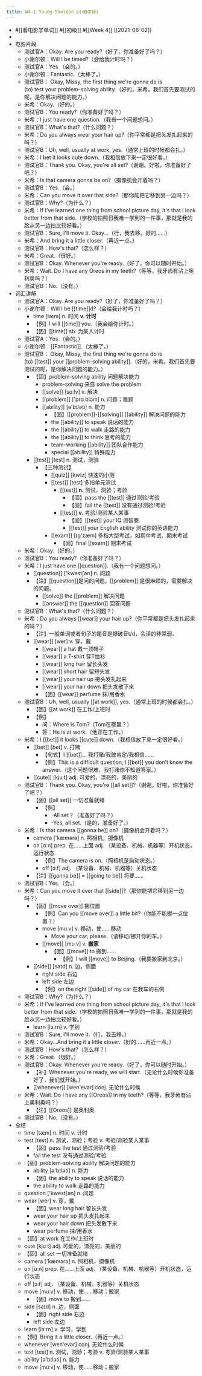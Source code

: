 ```yaml
---
title: W4-1 Young Sheldon《小谢尔顿》
---
```


- #[[看电影学单词]] #[[初级]] #[[Week 4]] [[2021-08-02]]
-
- 电影片段
	- 测试官A：Okay. Are you ready?（好了，你准备好了吗？）
	- 小谢尔顿：Will I be timed?（会给我计时吗？）
	- 测试官A：Yes.（会的。）
	- 小谢尔顿：Fantastic.（太棒了。）
	- 测试官B： Okay, Missy, the first thing we're gonna do is (to) test your problem-solving ability.（好的，米希。我们首先要测试的呢，是你解决问题的能力。）
	- 米希：Okay.（好的。）
	- 测试官B：You ready?（你准备好了吗？）
	- 米希：I just have one question.（我有一个问题想问。）
	- 测试官B：What's that?（什么问题？）
	- 米希：Do you always wear your hair up?（你平常都是把头发扎起来的吗？）
	- 测试官B：Uh, well, usually at work, yes.（通常上班的时候都会扎。）
	- 米希：I bet it looks cute down.（我相信放下来一定很好看。）
	- 测试官B：Thank you. Okay, you're all set?（谢谢。好啦，你准备好了吧？）
	- 米希：Is that camera gonna be on?（摄像机会开着吗？）
	- 测试官B：Yes.（会。）
	- 米希：Can you move it over that side?（那你能把它移到另一边吗？）
	- 测试官B：Why?（为什么？）
	- 米希：If I've learned one thing from school picture day, it's that I look better from that side.（学校的拍照日我唯一学到的一件事，那就是我的脸从另一边拍比较好看。）
	- 测试官B：Sure, I'll move it. Okay...（行，我去移。好的......）
	- 米希：And bring it a little closer.（再近一点。）
	- 测试官B：How's that?（怎么样？）
	- 米希：Great.（很好。）
	- 测试官B：Okay. Whenever you're ready.（好了，你可以随时开始。）
	- 米希：Wait. Do I have any Oreos in my teeth?（等等，我牙齿有沾上奥利奥吗？）
	- 测试官B：No.（没有。）
- 词汇讲解
	- 测试官A：Okay. Are you ready?（好了，你准备好了吗？）
	- 小谢尔顿：Will I be [[time]]d?（会给我计时吗？）
		- time [taɪm] n. 时间 **v. 计时**
		- 【例】I will [[time]] you.（我会给你计时。）
		- 【固】[[time]] sb. 为某人计时
	- 测试官A：Yes.（会的。）
	- 小谢尔顿：[[Fantastic]].（太棒了。）
	- 测试官B： Okay, Missy, the first thing we're gonna do is (to) [[test]] your [[problem-solving ability]].（好的，米希。我们首先要测试的呢，是你解决问题的能力。）
		- 【固】problem-solving ability 问题解决能力
			- problem-solving 来自 solve the problem
			- [[solve]] [sɑːlv] v. 解决
			- [[problem]] ['prɑːbləm] n. 问题；难题
			- [[ability]] [ə'bɪləti] n. 能力
				- 【固】[[problem]]-[[solving]] [[ability]] 解决问题的能力
				- the [[ability]] to speak 说话的能力
				- the [[ability]] to walk 走路的能力
				- the [[ability]] to think 思考的能力
				- team-working [[ability]] 团队合作能力
				- special [[ability]] 特殊能力
		- [[test]] [test] n. 测试，测验
			- 【三种测试】
				- [[quiz]] [kwɪz] 快速的小测
				- [[test]] [test] 多指单元测试
					- [[test]] **n.** 测试，测验；考验
						- 【固】pass the [[test]] 通过测验/考验
						- 【固】fail the [[test]] 没有通过测验/考验
					- [[test]] **v.** 考验/测验某人某事
						- 【固】[[test]] your IQ 测智商
						- [[test]] your English ability 测试你的英语能力
				- [[exam]] [ɪɡ'zæm] 多指大型考试，如期中考试、期末考试
					- 【固】final [[exam]] 期末考试
	- 米希：Okay.（好的。）
	- 测试官B：You ready?（你准备好了吗？）
	- 米希：I just have one [[question]].（我有一个问题想问。）
		- [[question]] ['kwestʃən] n. 问题
		- 【注】[[question]]是问的问题。[[problem]] 是很麻烦的，需要解决的问题。
			- [[solve]] the [[problem]] 解决问题
			- [[answer]] the [[question]] 回答问题
	- 测试官B：What's that?（什么问题？）
	- 米希：Do you always [[wear]] your hair up?（你平常都是把头发扎起来的吗？）
		- 【注】一般单词或者句子的尾音是爆破音t/d，会读的非常弱。
		- [[wear]] [wer] v. 穿，戴
			- [[wear]] a hat 戴一顶帽子
			- [[wear]] a T-shirt 穿T恤衫
			- [[wear]] long hair 留长头发
			- [[wear]] short hair 留短头发
			- [[wear]] your hair up 把头发扎起来
			- [[wear]] your hair down 把头发散下来
			- 【固】[[wear]] perfume 抹/用香水
	- 测试官B：Uh, well, usually [[at work]], yes.（通常上班的时候都会扎。）
		- 【固】[[at work]] 在工作/上班时
		- 【例】
			- 问：Where is Tom?（Tom在哪里？）
			- 答：He is at work.（他正在工作。）
	- 米希：I [[bet]] it looks [[cute]] down.（我相信放下来一定很好看。）
		- [[bet]] [bet] v. 打赌
			- 【句式】I [[bet]]... 我打赌/我敢肯定/我相信......
			- 【例】This is a difficult question, I [[bet]] you don’t know the answer.（这个问题很难，我打赌你不知道答案。）
		- [[cute]] [kjuːt] adj. 可爱的，漂亮的，美丽的
	- 测试官B：Thank you. Okay, you're [[all set]]?（谢谢。好啦，你准备好了吧？）
		- 【固】[[all set]] 一切准备就绪
			- 【例】
				- -All set？（准备好了吗？）
				- -Yes, all set.（是的，准备好了。)
	- 米希：Is that camera [[gonna be]] on?（摄像机会开着吗？）
		- camera ['kæmərə] n. 照相机，摄像机
		- on [ɑːn] prep. 在......上面 adj. （某设备、机械、机器等）开机状态，运行状态
			- 【例】The camera is on.（照相机是启动状态。）
			- off [ɔːf] adj. （某设备、机械、机器等）关机状态
		- 【注】[[gonna be]] = [[going to be]] 将要......
	- 测试官B：Yes.（会。）
	- 米希：Can you move it over that [[side]]?（那你能把它移到另一边吗？）
		- 【固】[[move over]] 挪位置
			- 【例】Can you [[move over]] a little bit?（你能不能挪一点位置？）
			- move [muːv] v. 移动，使......移动
				- Move your car, please.（请移动/挪开你的车。）
			- [[move]] [muːv] v. **搬家**
				- 【固】[[move]] to 搬到......
					- 【例】I will [[move]] to Beijing.（我要搬家到北京。）
		- [[side]] [saɪd] n. 边，侧面
			- right side 右边
			- left side 左边
			- 【例】on the right [[side]] of my car 在我车的右侧
	- 测试官B：Why?（为什么？）
	- 米希：If I've learned one thing from school picture day, it's that I look better from that side.（学校的拍照日我唯一学到的一件事，那就是我的脸从另一边拍比较好看。）
		- learn [lɜːrn] v. 学到
	- 测试官B：Sure, I'll move it.（行，我去移。）
	- 米希：Okay...And bring it a little closer.（好的......再近一点。）
	- 测试官B：How's that?（怎么样？）
	- 米希：Great.（很好。）
	- 测试官B：Okay. Whenever you're ready.（好了，你可以随时开始。）
		- 【补】Whenever you're ready, we will start.（无论什么时候你准备好了，我们就开始。）
		- [[whenever]] [wen'evər] conj. 无论什么时候
	- 米希：Wait. Do I have any [[Oreos]] in my teeth?（等等，我牙齿有沾上奥利奥吗？）
		- 【注】[[Oreos]] 是奥利奥
	- 测试官B：No.（没有。）
- 总结
	- time [taɪm] n. 时间 v. 计时
	- test [test] n. 测试，测验；考验 v. 考验/测验某人某事
		- 【固】pass the test 通过测验/考验
		- fail the test 没有通过测验/考验
	- 【固】problem-solving ability 解决问题的能力
		- ability [ə'bɪləti] n. 能力
		- 【固】the ability to speak 说话的能力
		- the ability to walk 走路的能力
	- question ['kwestʃən] n. 问题
	- wear [wer] v. 穿，戴
		- 【固】wear long hair 留长头发
		- wear your hair up 把头发扎起来
		- wear your hair down 把头发散下来
		- wear perfume 抹/用香水
	- 【固】at work 在工作/上班时
	- cute [kjuːt] adj. 可爱的，漂亮的，美丽的
	- 【固】all set 一切准备就绪
	- camera ['kæmərə] n. 照相机，摄像机
	- on [ɑːn] prep. 在......上面 adj. （某设备、机械、机器等）开机状态，运行状态
	- off [ɔːf] adj. （某设备、机械、机器等）关机状态
	- move [muːv] v. 移动，使......移动；搬家
		- 【固】move to 搬到......
	- side [saɪd] n. 边，侧面
		- 【固】right side 右边
		- left side 左边
	- learn [lɜːrn] v. 学习，学到
	- 【例】Bring it a little closer.（再近一点。）
	- whenever [wen'evər] conj. 无论什么时候
	- test [test] n. 测试，测验；考验 v. 考验/测验某人某事
	- ability [ə'bɪləti] n. 能力
	- move [muːv] v. 移动，使......移动；搬家